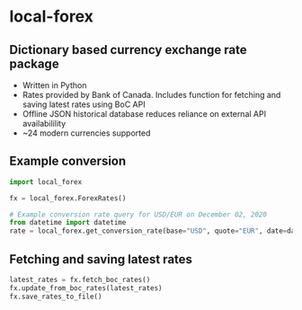 # local-forex

## Dictionary based currency exchange rate package
* Written in Python
* Rates provided by Bank of Canada. Includes function for fetching and saving latest rates using BoC API
* Offline JSON historical database reduces reliance on external API availabilility
* ~24 modern currencies supported

## Example conversion
```python
import local_forex

fx = local_forex.ForexRates()

# Example conversion rate query for USD/EUR on December 02, 2020
from datetime import datetime
rate = local_forex.get_conversion_rate(base="USD", quote="EUR", date=datetime(2020,12,02))

```
## Fetching and saving latest rates
```python
latest_rates = fx.fetch_boc_rates()
fx.update_from_boc_rates(latest_rates)
fx.save_rates_to_file()
```
